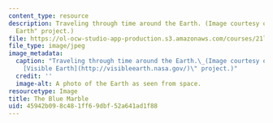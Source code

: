 ```yaml
---
content_type: resource
description: Traveling through time around the Earth. (Image courtesy of NASA's "Visible
  Earth" project.)
file: https://ol-ocw-studio-app-production.s3.amazonaws.com/courses/21l-007-world-literatures-travel-writing-fall-2008/45942b098c481ff69dbf52a641ad1f88_21l-007f08-th.jpg
file_type: image/jpeg
image_metadata:
  caption: "Traveling through time around the Earth.\_(Image courtesy of NASA's \"\
    [Visible Earth](http://visibleearth.nasa.gov/)\" project.)"
  credit: ''
  image-alt: A photo of the Earth as seen from space.
resourcetype: Image
title: The Blue Marble
uid: 45942b09-8c48-1ff6-9dbf-52a641ad1f88
---
```

